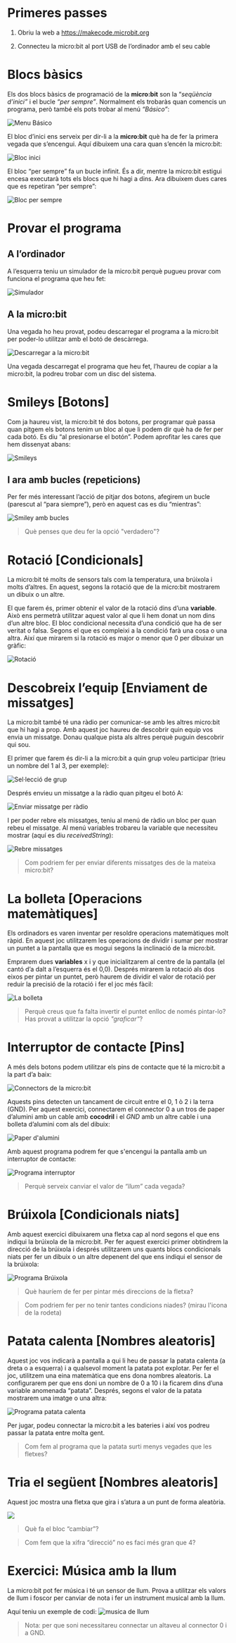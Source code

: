 Primeres passes
===============

1.  Obriu la web a <https://makecode.microbit.org>

2.  Connecteu la micro:bit al port USB de l’ordinador amb el seu cable

Blocs bàsics
============

Els dos blocs bàsics de programació de la **micro:bit** son la
“*seqüència d’inici”* i el bucle *“per sempre”*. Normalment els trobaràs quan comencis un programa, però també els pots trobar al menú
*“Básico”*:

![Menu Básico](./media/image1.png)

El bloc d’inici ens serveix per dir-li a la **micro:bit** què ha de fer
la primera vegada que s’encengui. Aquí dibuixem una cara quan s’encén la
micro:bit:

![Bloc inici](./media/image2.png)

El bloc “per sempre” fa un bucle infinit. És a dir, mentre la micro:bit
estigui encesa executarà tots els blocs que hi hagi a dins. Ara dibuixem
dues cares que es repetiran “per sempre”:

![Bloc per sempre](./media/image2.png)

Provar el programa
==================

A l’ordinador
-------------

A l’esquerra teniu un simulador de la micro:bit perquè pugueu provar com
funciona el programa que heu fet:

![Simulador](./media/image3.png)

A la micro:bit
--------------

Una vegada ho heu provat, podeu descarregar el programa a la micro:bit
per poder-lo utilitzar amb el botó de descàrrega.

![Descarregar a la micro:bit](./media/image4.png)

Una vegada descarregat el programa que heu fet, l’haureu de copiar a la
micro:bit, la podreu trobar com un disc del sistema.

Smileys \[Botons\]
==================

Com ja haureu vist, la micro:bit té dos botons, per programar què passa
quan pitgem els botons tenim un bloc al que li podem dir què ha de fer
per cada botó. Es diu “al presionarse el botón”. Podem aprofitar les
cares que hem dissenyat abans:

![Smileys](./media/image5.png)

I ara amb bucles (repeticions)
--------------

Per fer més interessant l’acció de pitjar dos botons, afegirem un bucle
(parescut al “para siempre”), però en aquest cas es diu “mientras”:

![Smiley amb bucles](./media/image6.png)

> Què penses que deu fer la opció "verdadero"?

Rotació \[Condicionals\]
========================

La micro:bit té molts de sensors tals com la temperatura, una brúixola i
molts d’altres. En aquest, segons la rotació que de la micro:bit
mostrarem un dibuix o un altre.

El que farem és, primer obtenir el valor de la rotació dins d’una
**variable**. Això ens permetrà utilitzar aquest valor al que li hem
donat un nom dins d’un altre bloc. El bloc condicional necessita d’una
condició que ha de ser veritat o falsa. Segons el que es compleixi a la
condició farà una cosa o una altra. Així que mirarem si la rotació es
major o menor que 0 per dibuixar un gràfic:

![Rotació](./media/image7.png)

Descobreix l’equip \[Enviament de missatges\]
=============================================

La micro:bit també té una ràdio per comunicar-se amb les altres
micro:bit que hi hagi a prop. Amb aquest joc haureu de descobrir quin
equip vos envia un missatge. Donau qualque pista als altres perquè
puguin descobrir qui sou.

El primer que farem és dir-li a la micro:bit a quin grup voleu
participar (trieu un nombre del 1 al 3, per exemple):

![Sel·lecció de grup](./media/image8.png)

Després envieu un missatge a la ràdio quan pitgeu el botó A:

![Enviar missatge per ràdio](./media/image9.png)

I per poder rebre els missatges, teniu al menú de ràdio un bloc per quan rebeu el missatge. Al menú variables trobareu la variable que necessiteu mostrar (aquí es diu *receivedString*):

![Rebre missatges](./media/image10.png)

> Com podriem fer per enviar diferents missatges des de la mateixa micro:bit?

La bolleta \[Operacions matemàtiques\]
======================================

Els ordinadors es varen inventar per resoldre operacions matemàtiques
molt ràpid. En aquest joc utilitzarem les operacions de dividir i sumar
per mostrar un puntet a la pantalla que es mogui segons la inclinació de
la micro:bit.

Emprarem dues **variables** x i y que inicialitzarem al centre de la
pantalla (el cantó d’a dalt a l’esquerra és el 0,0). Després mirarem la
rotació als dos eixos per pintar un puntet, però haurem de dividir el
valor de rotació per reduir la precisió de la rotació i fer el joc més
fàcil:

![La bolleta](./media/image11.png)

> Perquè creus que fa falta invertir el puntet enlloc de només pintar-lo? Has provat a utilitzar la opció *"graficar"*?

Interruptor de contacte \[Pins\]
================================

A més dels botons podem utilitzar els pins de contacte que té la
micro:bit a la part d’a baix:

![Connectors de la micro:bit](./media/image12.png)

Aquests pins detecten un tancament de circuit entre el 0, 1 ò 2 i la
terra (GND). 
Per aquest exercici, connectarem el connector 0 a un tros de paper d’alumini amb un cable amb **cocodril** i el *GND* amb un altre cable i una bolleta d’alumini com als del dibuix:

![Paper d'alumini](./media/image13.png)

Amb aquest programa podrem fer que s'encengui la pantalla amb un interruptor de contacte:

![Programa interruptor](./media/image14.png)

> Perquè serveix canviar el valor de *“llum”* cada vegada?

Brúixola \[Condicionals niats\]
===============================

Amb aquest exercici dibuixarem una fletxa cap al nord segons el que ens
indiqui la brúixola de la micro:bit. Per fer aquest exercici primer
obtindrem la direcció de la brúixola i després utilitzarem uns quants
blocs condicionals niats per fer un dibuix o un altre depenent del que
ens indiqui el sensor de la brúixola:

![Programa Brúixola](./media/image15.png)

> Què hauríem de fer per pintar més direccions de la fletxa?

> Com podriem fer per no tenir tantes condicions niades? (mirau l'icona de la rodeta)

Patata calenta \[Nombres aleatoris\]
====================================

Aquest joc vos indicarà a pantalla a qui li heu de passar la patata
calenta (a dreta o a esquerra) i a qualsevol moment la patata pot
explotar. Per fer el joc, utilitzem una eina matemàtica que ens dona
nombres aleatoris. La configurarem per que ens doni un nombre de 0 a 10
i la ficarem dins d’una variable anomenada “patata”. Després, segons el
valor de la patata mostrarem una imatge o una altra:

![Programa patata calenta](./media/image16.png)

Per jugar, podeu connectar la micro:bit a les bateries i així vos podreu passar la patata entre molta gent.

> Com fem al programa que la patata surti menys vegades que les fletxes?

Tria el següent \[Nombres aleatoris\]
=====================================

Aquest joc mostra una fletxa que gira i s’atura a un punt de forma
aleatòria.

![](./media/image17.png)

> Què fa el bloc “cambiar”?

> Com fem que la xifra “direcció” no es faci més gran que 4?

Exercici: Música amb la llum
============================
La micro:bit pot fer música i té un sensor de llum. Prova a utilitzar els valors de llum i foscor per canviar de nota i fer un instrument musical amb la llum.

Aquí teniu un exemple de codi:
![musica de llum](./media/image18.png)

> Nota: per que soni necessitareu connectar un altaveu al connector 0 i a GND.
